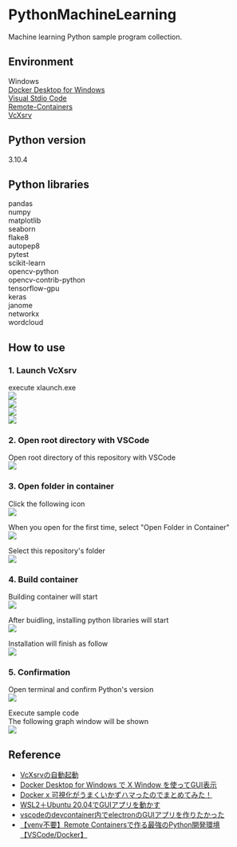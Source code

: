 # PythonMachineLearning
Machine learning Python sample program collection.   

## Environment
Windows  
[Docker Desktop for Windows](https://docs.docker.com/desktop/windows/install/)  
[Visual Stdio Code](https://azure.microsoft.com/ja-jp/products/visual-studio-code/)  
[Remote-Containers](https://marketplace.visualstudio.com/items?itemName=ms-vscode-remote.remote-containers)  
[VcXsrv](https://sourceforge.net/projects/vcxsrv/)  

## Python version
3.10.4

## Python libraries
pandas  
numpy  
matplotlib  
seaborn  
flake8  
autopep8  
pytest  
scikit-learn  
opencv-python  
opencv-contrib-python  
tensorflow-gpu  
keras  
janome  
networkx  
wordcloud  

## How to use
### 1. Launch VcXsrv
execute xlaunch.exe  
![](docs/img/display_settings.png)  
![](docs/img/client_startup.png)  
![](docs/img/extra_settings.png)  
![](docs/img/finish_configuration.png)  

### 2. Open root directory with VSCode
Open root directory of this repository with VSCode  
![](docs/img/open_root_directory.png)  

### 3. Open folder in container  
Click the following icon  
![](docs/img/open_remote_window.png)  

When you open for the first time, select "Open Folder in Container"  
![](docs/img/open_folder_in_container.png)  

Select this repository's folder  
![](docs/img/select_this_folder.png)  

### 4. Build container
Building container will start  
![](docs/img/starting_container.png)  

After buidling, installing python libraries will start  
![](docs/img/pip_install.png)  

Installation will finish as follow  
![](docs/img/install_finish.png)  

### 5. Confirmation
Open terminal and confirm Python's version  
![](docs/img/terminal_python_version.png)  

Execute sample code  
The following graph window will be shown  
![](docs/img/sample_code.png)  

## Reference
* [VcXsrvの自動起動](https://qiita.com/nab/items/d4e6eb54815a993382af) 
* [Docker Desktop for Windows で X Window を使ってGUI表示](https://wisteriahill.sakura.ne.jp/CMS/WordPress/2020/09/02/docker-desktop-for-windows-x-window-gui/)  
* [Docker x 可視化がうまくいかずハマったのでまとめてみた！](https://qiita.com/oreyutarover/items/cca3511012b6ad97a1ce)  
* [WSL2＋Ubuntu 20.04でGUIアプリを動かす](https://astherier.com/blog/2020/08/run-gui-apps-on-wsl2/)  
* [vscodeのdevcontainer内でelectronのGUIアプリを作りたかった](https://blog.ikappio.com/try-creating-electron-gui-app-in-devcontainer-of-vscode/)  
* [【venv不要】Remote Containersで作る最強のPython開発環境【VSCode/Docker】](https://qiita.com/0MeO/items/1fc3995e568d2c95569e)  